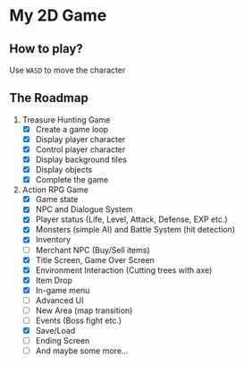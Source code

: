 # My 2D Game

## How to play?

Use `WASD` to move the character

## The Roadmap

1. Treasure Hunting Game
   - [x] Create a game loop
   - [x] Display player character
   - [x] Control player character
   - [x] Display background tiles
   - [x] Display objects
   - [x] Complete the game
2. Action RPG Game
   - [x] Game state
   - [x] NPC and Dialogue System
   - [x] Player status (Life, Level, Attack, Defense, EXP etc.)
   - [x] Monsters (simple AI) and Battle System (hit detection)
   - [x] Inventory
   - [ ] Merchant NPC (Buy/Sell items)
   - [x] Title Screen, Game Over Screen
   - [x] Environment Interaction (Cutting trees with axe)
   - [x] Item Drop
   - [x] In-game menu
   - [ ] Advanced UI
   - [ ] New Area (map transition)
   - [ ] Events (Boss fight etc.)
   - [x] Save/Load
   - [ ] Ending Screen
   - [ ] And maybe some more...

